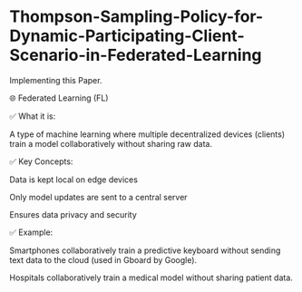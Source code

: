 # Thompson-Sampling-Policy-for-Dynamic-Participating-Client-Scenario-in-Federated-Learning
Implementing this Paper.

🌐 Federated Learning (FL)

✅ What it is:

A type of machine learning where multiple decentralized devices (clients) train a model collaboratively without sharing raw data.

✅ Key Concepts:

Data is kept local on edge devices

Only model updates are sent to a central server

Ensures data privacy and security

✅ Example:

Smartphones collaboratively train a predictive keyboard without sending text data to the cloud (used in Gboard by Google).

Hospitals collaboratively train a medical model without sharing patient data.


